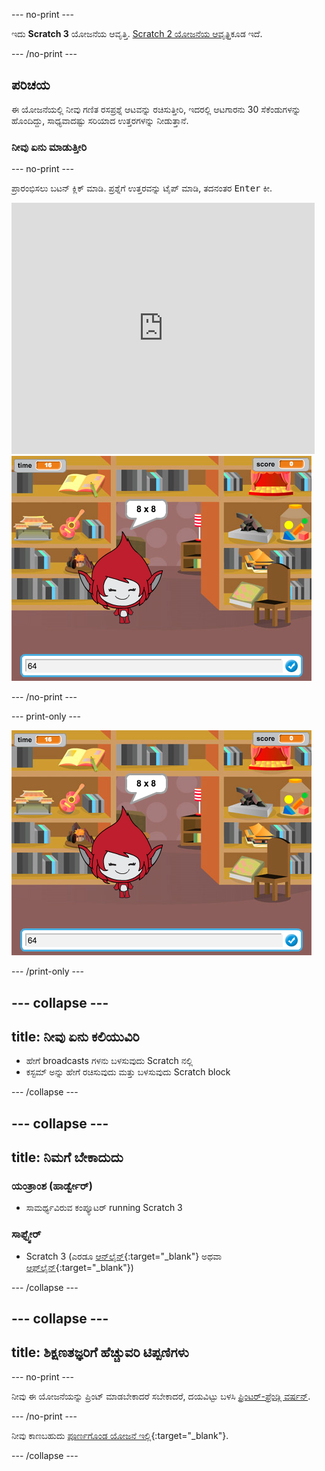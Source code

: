--- no-print ---

ಇದು **Scratch 3** ಯೋಜನೆಯ ಆವೃತ್ತಿ. [Scratch 2 ಯೋಜನೆಯ ಆವೃತ್ತಿ](https://projects.raspberrypi.org/kn-IN/projects/brain-game-scratch2)ಕೂಡ ಇದೆ.

--- /no-print ---

## ಪರಿಚಯ

ಈ ಯೋಜನೆಯಲ್ಲಿ ನೀವು ಗಣಿತ ರಸಪ್ರಶ್ನೆ ಆಟವನ್ನು ರಚಿಸುತ್ತೀರಿ, ಇದರಲ್ಲಿ ಆಟಗಾರನು 30 ಸೆಕೆಂಡುಗಳನ್ನು ಹೊಂದಿದ್ದು, ಸಾಧ್ಯವಾದಷ್ಟು ಸರಿಯಾದ ಉತ್ತರಗಳನ್ನು ನೀಡುತ್ತಾನೆ.

### ನೀವು ಏನು ಮಾಡುತ್ತೀರಿ

--- no-print ---

ಪ್ರಾರಂಭಿಸಲು ಬಟನ್ ಕ್ಲಿಕ್ ಮಾಡಿ. ಪ್ರಶ್ನೆಗೆ ಉತ್ತರವನ್ನು ಟೈಪ್ ಮಾಡಿ, ತದನಂತರ <kbd>Enter</kbd> ಕೀ.

<div class="scratch-preview">
  <iframe allowtransparency="true" width="485" height="402" src="https://scratch.mit.edu/projects/embed/250234955/?autostart=false" frameborder="0" scrolling="no"></iframe>
  <img src="images/brain-final.png">
</div>

--- /no-print ---

--- print-only ---

![Brain Game](images/brain-final.png)

--- /print-only ---

--- collapse ---
---
title: ನೀವು ಏನು ಕಲಿಯುವಿರಿ
---

+ ಹೇಗೆ broadcasts ಗಳನು ಬಳಸುವುದು Scratch ನಲ್ಲಿ
+ ಕಸ್ಟಮ್ ಅನ್ನು ಹೇಗೆ ರಚಿಸುವುದು ಮತ್ತು ಬಳಸುವುದು Scratch block

--- /collapse ---

--- collapse ---
---
title: ನಿಮಗೆ ಬೇಕಾದುದು
---

### ಯಂತ್ರಾಂಶ (ಹಾರ್ಡ್ವೇರ್)

+ ಸಾಮರ್ಥ್ಯವಿರುವ ಕಂಪ್ಯೂಟರ್ running Scratch 3

### ಸಾಫ್ಟ್ವೇರ್

+ Scratch 3 (ಎರಡೂ [ಆನ್‌ಲೈನ್](https://rpf.io/scratchon){:target="_blank"} ಅಥವಾ [ಆಫ್‌ಲೈನ್](https://rpf.io/scratchoff){:target="_blank"})

--- /collapse ---

--- collapse ---
---
title: ಶಿಕ್ಷಣತಜ್ಞರಿಗೆ ಹೆಚ್ಚುವರಿ ಟಿಪ್ಪಣಿಗಳು
---

--- no-print ---

ನೀವು ಈ ಯೋಜನೆಯನ್ನು ಪ್ರಿಂಟ್ ಮಾಡಬೇಕಾದರೆ ಸಬೇಕಾದರೆ, ದಯವಿಟ್ಟು ಬಳಸಿ [ಪ್ರಿಂಟರ್-ಫ್ರೆಂಡ್ಲಿ ವರ್ಷನ್](https://projects.raspberrypi.org/kn-IN/projects/brain-game/print).

--- /no-print ---

ನೀವು ಕಾಣಬಹುದು [ಪೂರ್ಣಗೊಂಡ ಯೋಜನೆ ಇಲ್ಲಿ](https://rpf.io/p/kn-IN/brain-game-get){:target="_blank"}.

--- /collapse ---
